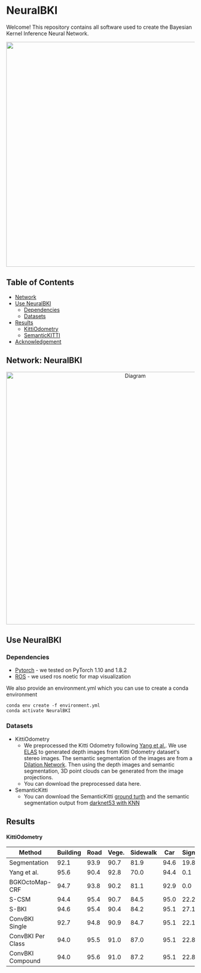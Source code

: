 # NeuralBKI
Welcome! This repository contains all software used to create the Bayesian Kernel Inference Neural Network.
<p align="center">
 <img width="600" src="https://user-images.githubusercontent.com/91337470/191110565-cc98d66e-43a9-4b8e-8b63-e657fd899a1f.gif">
</p>


## Table of Contents
 - [Network](#network)
 - [Use NeuralBKI](#use-neuralbki)
   - [Dependencies](#dependencies)
   - [Datasets](#datasets)
 - [Results](#results)
   - [KittiOdometry](#kittiodom)
   - [SemanticKITTI](#semantickitti)
 - [Acknowledgement](#acknowledgement)


## Network: **NeuralBKI**
<p align="center">
 <img width="674" alt="Diagram" src="https://user-images.githubusercontent.com/91337470/191112305-26045690-65a1-47ae-a769-9d65e5877cd1.png">
</p>

## Use NeuralBKI
### Dependencies
* [Pytorch](https://pytorch.org/get-started/locally/) - we tested on PyTorch 1.10 and 1.8.2
* [ROS](http://wiki.ros.org/noetic) - we used ros noetic for map visualization  

We also provide an environment.yml which you can use to create a conda environment
```
conda env create -f environment.yml
conda activate NeuralBKI
```

### Datasets
* KittiOdometry 
  * We preprocessed the Kitti Odometry following [Yang et al.](https://github.com/shichaoy/semantic_3d_mapping/tree/master/preprocess_data#readme). We use [ELAS](https://www.cvlibs.net/software/libelas/) to generated depth images from Kitti Odometry dataset's stereo images. The semantic segmentation of the images are from a [Dilation Network](https://github.com/fyu/dilation). Then using the depth images and semantic segmentation, 3D point clouds can be generated from the image projections.
  * You can download the preprocessed data here.
* SemanticKitti
  * You can download the SemanticKitti [ground turth](http://www.semantic-kitti.org/dataset.html#download) and the semantic segmentation output from [darknet53 with KNN](http://www.ipb.uni-bonn.de/html/projects/bonnetal/lidar/semantic/predictions/darknet53-knn.tar.gz)

## Results
#### KittiOdometry
| Method      | Building | Road | Vege. | Sidewalk | Car | Sign | Fence | Pole | Average |
|-------------------|------|------|------|------|------|------|------|------|------|
| Segmentation      | 92.1 | 93.9 | 90.7 | 81.9 | 94.6 | 19.8 | 78.9 | 49.3 | 75.1 |
| Yang et al.       | 95.6 | 90.4 | 92.8 | 70.0 | 94.4 | 0.1  | 84.5 | 49.5 | 72.2 |
| BGKOctoMap-CRF    | 94.7 | 93.8 | 90.2 | 81.1 | 92.9 | 0.0  | 78.0 | 49.7 | 72.5 |
| S-CSM             | 94.4 | 95.4 | 90.7 | 84.5 | 95.0 | 22.2 | 79.3 | 51.6 | 76.6 |
| S-BKI             | 94.6 | 95.4 | 90.4 | 84.2 | 95.1 | 27.1 | 79.3 | 51.3 | 77.2 |
| ConvBKI Single    | 92.7 | 94.8 | 90.9 | 84.7 | 95.1 | 22.1 | 80.2 | 52.1 | 76.6 |
| ConvBKI Per Class | 94.0 | 95.5 | 91.0 | 87.0 | 95.1 | 22.8 | 81.8 | 52.9 | 77.5 |
| ConvBKI Compound  | 94.0 | 95.6 | 91.0 | 87.2 | 95.1 | 22.8 | 81.9 | 54.3 | 77.7 |


